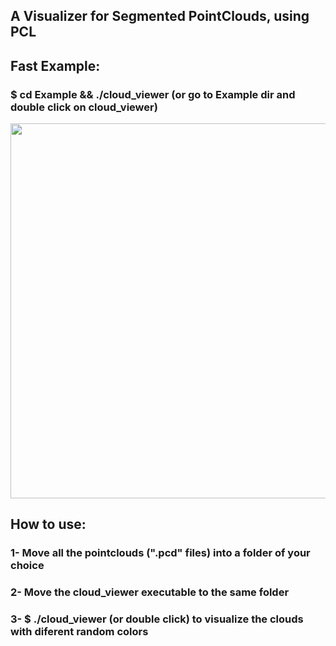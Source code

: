 ## A Visualizer for Segmented PointClouds, using PCL 

## Fast Example:
### $ cd Example && ./cloud_viewer (or go to Example dir and double click on cloud_viewer)

<p align="center">
  <img src="https://s22.postimg.org/p1nexop1t/printseg.png" width="600"/>
</p>



## How to use:
### 1- Move all the pointclouds (".pcd" files) into a folder of your choice
### 2- Move the cloud_viewer executable to the same folder
### 3- $ ./cloud_viewer (or double click) to visualize the clouds with diferent random colors
